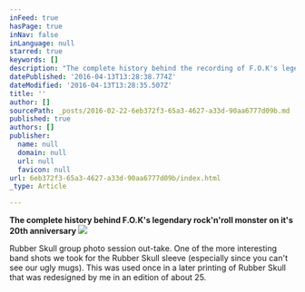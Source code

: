 ```yaml
---
inFeed: true
hasPage: true
inNav: false
inLanguage: null
starred: true
keywords: []
description: "The complete history behind the recording of F.O.K's legendary rock'n'roll monster on it's 20th anniversary"
datePublished: '2016-04-13T13:28:38.774Z'
dateModified: '2016-04-13T13:28:35.507Z'
title: ''
author: []
sourcePath: _posts/2016-02-22-6eb372f3-65a3-4627-a33d-90aa6777d09b.md
published: true
authors: []
publisher:
  name: null
  domain: null
  url: null
  favicon: null
url: 6eb372f3-65a3-4627-a33d-90aa6777d09b/index.html
_type: Article

---
```

**The complete history behind F.O.K's legendary rock'n'roll monster on it's 20th anniversary**
![](https://the-grid-user-content.s3-us-west-2.amazonaws.com/6b7ddd1f-3c25-491e-afa9-16cfb6e17d78.jpg)

Rubber Skull group photo session out-take. One of the more interesting band shots we took for the Rubber Skull sleeve (especially since you can't see our ugly mugs). This was used once in a later printing of Rubber Skull that was redesigned by me in an edition of about 25\.